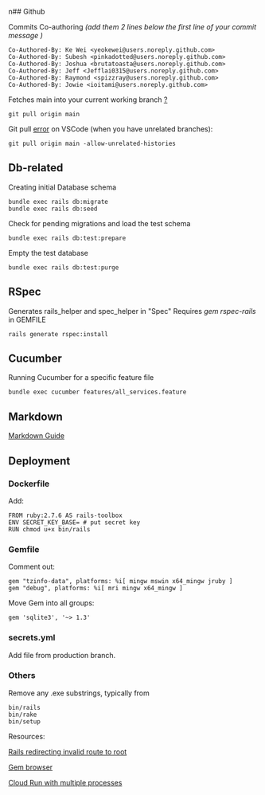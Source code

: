 n## Github

Commits Co-authoring _(add them 2 lines below the first line of your commit message )_

    Co-Authored-By: Ke Wei <yeokewei@users.noreply.github.com>
    Co-Authored-By: Subesh <pinkadotted@users.noreply.github.com>
    Co-Authored-By: Joshua <brutatoasta@users.noreply.github.com>
    Co-Authored-By: Jeff <Jefflai0315@users.noreply.github.com>    
    Co-Authored-By: Raymond <spizzray@users.noreply.github.com>  
    Co-Authored-By: Jowie <ioitami@users.noreply.github.com>  

Fetches main into your current working branch [?](https://stackoverflow.com/questions/52108832/what-is-the-difference-between-git-pull-and-git-pull-origin-master)
```
git pull origin main
```

Git pull [error](https://www.datree.io/resources/git-error-fatal-refusing-to-merge-unrelated-histories) on VSCode (when you have unrelated branches):
```
git pull origin main -allow-unrelated-histories
```

## Db-related

Creating initial Database schema
```
bundle exec rails db:migrate
bundle exec rails db:seed
```

Check for pending migrations and load the test schema
```
bundle exec rails db:test:prepare
```
Empty the test database
```
bundle exec rails db:test:purge
```

## RSpec
Generates rails_helper and spec_helper in "Spec"
Requires *gem rspec-rails* in GEMFILE

    rails generate rspec:install

## Cucumber
Running Cucumber for a specific feature file
```
bundle exec cucumber features/all_services.feature
```
## Markdown
[Markdown Guide](https://agea.github.io/tutorial.md/)

## Deployment
### Dockerfile

Add:

    FROM ruby:2.7.6 AS rails-toolbox
    ENV SECRET_KEY_BASE= # put secret key
    RUN chmod u+x bin/rails

### Gemfile

Comment out:

    gem "tzinfo-data", platforms: %i[ mingw mswin x64_mingw jruby ]
    gem "debug", platforms: %i[ mri mingw x64_mingw ]
    
Move Gem into all groups:

    gem 'sqlite3', '~> 1.3' 

### secrets.yml

Add file from production branch.

### Others

Remove any .exe substrings, typically from 

    bin/rails
    bin/rake
    bin/setup

Resources:

[Rails redirecting invalid route to root](https://stackoverflow.com/questions/6548928/rails-redirecting-invalid-route-to-root)

[Gem browser](https://github.com/fnando/browser)

[Cloud Run with multiple processes](https://ahmet.im/blog/cloud-run-multiple-processes-easy-way/)